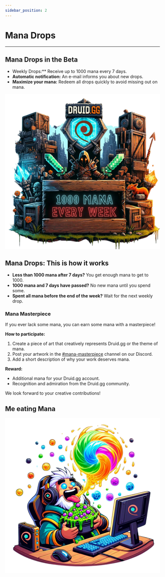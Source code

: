 ```yaml
---
sidebar_position: 2
---
```



# Mana Drops
---

## Mana Drops in the Beta

- Weekly Drops:** Receive up to 1000 mana every 7 days.
- **Automatic notification:** An e-mail informs you about new drops.
- **Maximize your mana:** Redeem all drops quickly to avoid missing out on mana.


[![Join Discord](img/mana.png)](https://discord.com/invite/UUXpmx24ua)

## Mana Drops: This is how it works

- **Less than 1000 mana after 7 days?** You get enough mana to get to 1000.
- **1000 mana and 7 days have passed?** No new mana until you spend some.
- **Spent all mana before the end of the week?** Wait for the next weekly drop.


### Mana Masterpiece

If you ever lack some mana, you can earn some mana with a masterpiece!

**How to participate:**
1. Create a piece of art that creatively represents Druid.gg or the theme of mana.
2. Post your artwork in the [#mana-masterpiece](https://discord.gg/Pkze9Y5MdQ) channel on our Discord.
3. Add a short description of why your work deserves mana.

**Reward:**
- Additional mana for your Druid.gg account.
- Recognition and admiration from the Druid.gg community.

We look forward to your creative contributions!


## Me eating Mana

[![Join Discord](img/eating.png)](https://discord.com/invite/UUXpmx24ua)
